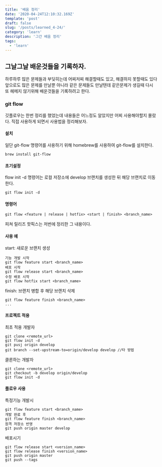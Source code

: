 ```yaml
---
title: '배움 정리'
date: '2020-04-24T12:10:32.169Z'
template: 'post'
draft: false
slug: '/posts/learned_4-24/'
category: 'learn'
description: '그간 배움 정리'
tags:
  - 'learn'
---
```


## 그날그날 배운것들을 기록하자.

하루하루 많은 문제들과 부딪히는데 어찌저찌 해결할때도 있고, 해결하지 못할때도 있다 앞으로도 많은 문제를 만날뿐 아니라 같은 문제들도 만날텐데 같은문제가 생길때 다시 또 헤메지 않기위해 배운것들을 기록하려고 한다.

### git flow

깃플로우는 한번 정리를 했었는데 내용들은 어느정도 알았지만 어찌 사용해야할지 몰랐다. 직접 사용하게 되면서 사용법을 정리해보자.

#### 설치

일단 git-flow 명령어를 사용하기 위해 homebrew를 사용하여 git-flow를 설치한다.

```
brew install git-flow
```

#### 초기설정

flow init -d 명령어는 로컬 저장소에 develop 브랜치를 생성한 뒤 해당 브랜치로 이동한다.

```
git flow init -d
```

#### 명령어

```
git flow <feature | release | hotfix> <start | finish> <branch_name>
```

피쳐 릴리즈 핫픽스는 저번에 정리한 그 내용이다.

#### 사용 예

start: 새로운 브랜치 생성

```
기능 개발 시작
git flow feature start <branch_name>
배포 시작
git flow release start <branch_name>
수정 배포 시작
git flow hotfix start <branch_name>
```

finish: 브랜치 병합 후 해당 브랜치 삭제

```
git flow feature finish <branch_name>
...
```

#### 프로젝트 적용

최초 적용 개발자

```
git clone <remote_url>
git flow init -d
git pusj origin develop
git branch --set-upstream-to=origin/develop develop //타 방법
```

클론하는 개발자

```
git clone <remote_url>
git checkout -b develop origin/develop
git flow init -d
```

#### 플로우 사용

특정기능 개발시

```
git flow feature start <branch_name>
개발 완료 후
git flow feature finish <branch_name>
원격 저장소 반영
git push origin master develop
```

배포시기

```
git flow release start <version_name>
git flow release finish <version_name>
git push origin master
git push --tags
```
